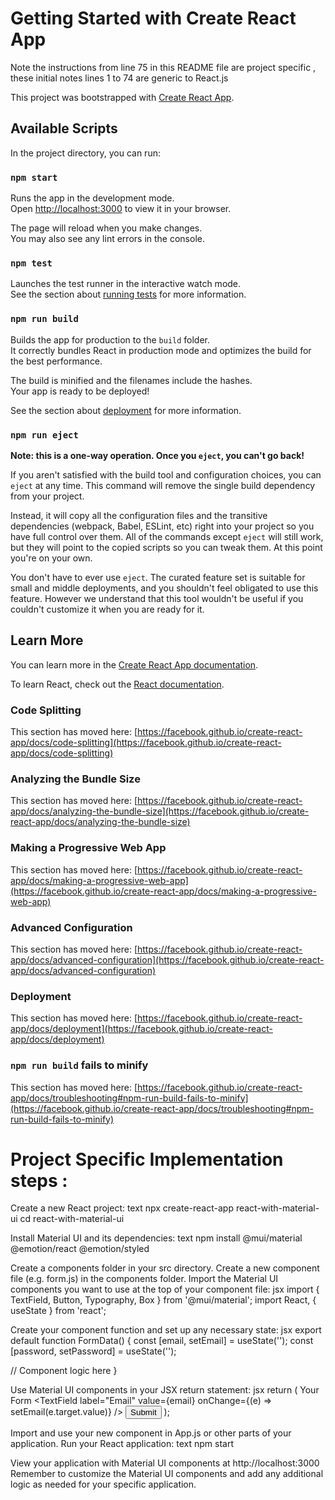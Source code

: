 # Getting Started with Create React App
Note the instructions from line 75 in this README file are project specific , these initial notes lines 1 to 74 are generic to React.js

This project was bootstrapped with [Create React App](https://github.com/facebook/create-react-app).

## Available Scripts

In the project directory, you can run:

### `npm start`

Runs the app in the development mode.\
Open [http://localhost:3000](http://localhost:3000) to view it in your browser.

The page will reload when you make changes.\
You may also see any lint errors in the console.

### `npm test`

Launches the test runner in the interactive watch mode.\
See the section about [running tests](https://facebook.github.io/create-react-app/docs/running-tests) for more information.

### `npm run build`

Builds the app for production to the `build` folder.\
It correctly bundles React in production mode and optimizes the build for the best performance.

The build is minified and the filenames include the hashes.\
Your app is ready to be deployed!

See the section about [deployment](https://facebook.github.io/create-react-app/docs/deployment) for more information.

### `npm run eject`

**Note: this is a one-way operation. Once you `eject`, you can't go back!**

If you aren't satisfied with the build tool and configuration choices, you can `eject` at any time. This command will remove the single build dependency from your project.

Instead, it will copy all the configuration files and the transitive dependencies (webpack, Babel, ESLint, etc) right into your project so you have full control over them. All of the commands except `eject` will still work, but they will point to the copied scripts so you can tweak them. At this point you're on your own.

You don't have to ever use `eject`. The curated feature set is suitable for small and middle deployments, and you shouldn't feel obligated to use this feature. However we understand that this tool wouldn't be useful if you couldn't customize it when you are ready for it.

## Learn More

You can learn more in the [Create React App documentation](https://facebook.github.io/create-react-app/docs/getting-started).

To learn React, check out the [React documentation](https://reactjs.org/).

### Code Splitting

This section has moved here: [https://facebook.github.io/create-react-app/docs/code-splitting](https://facebook.github.io/create-react-app/docs/code-splitting)

### Analyzing the Bundle Size

This section has moved here: [https://facebook.github.io/create-react-app/docs/analyzing-the-bundle-size](https://facebook.github.io/create-react-app/docs/analyzing-the-bundle-size)

### Making a Progressive Web App

This section has moved here: [https://facebook.github.io/create-react-app/docs/making-a-progressive-web-app](https://facebook.github.io/create-react-app/docs/making-a-progressive-web-app)

### Advanced Configuration

This section has moved here: [https://facebook.github.io/create-react-app/docs/advanced-configuration](https://facebook.github.io/create-react-app/docs/advanced-configuration)

### Deployment

This section has moved here: [https://facebook.github.io/create-react-app/docs/deployment](https://facebook.github.io/create-react-app/docs/deployment)

### `npm run build` fails to minify

This section has moved here: [https://facebook.github.io/create-react-app/docs/troubleshooting#npm-run-build-fails-to-minify](https://facebook.github.io/create-react-app/docs/troubleshooting#npm-run-build-fails-to-minify)



# Project Specific Implementation steps :

Create a new React project:
text
npx create-react-app react-with-material-ui
cd react-with-material-ui

Install Material UI and its dependencies:
text
npm install @mui/material @emotion/react @emotion/styled

Create a components folder in your src directory.
Create a new component file (e.g. form.js) in the components folder.
Import the Material UI components you want to use at the top of your component file:
jsx
import { TextField, Button, Typography, Box } from '@mui/material';
import React, { useState } from 'react';

Create your component function and set up any necessary state:
jsx
export default function FormData() {
  const [email, setEmail] = useState('');
  const [password, setPassword] = useState('');
  
  // Component logic here
}

Use Material UI components in your JSX return statement:
jsx
return (
  <Box>
    <Typography>Your Form</Typography>
    <TextField 
      label="Email"
      value={email}
      onChange={(e) => setEmail(e.target.value)}
    />
    <Button variant="contained">Submit</Button>
  </Box>
);

Import and use your new component in App.js or other parts of your application.
Run your React application:
text
npm start

View your application with Material UI components at http://localhost:3000
Remember to customize the Material UI components and add any additional logic as needed for your specific application.

